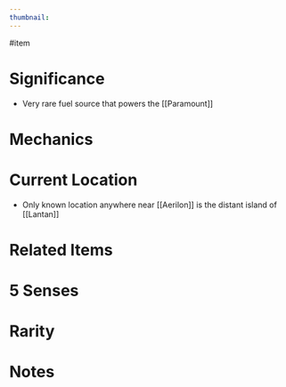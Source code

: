 ```yaml
---
thumbnail:
---
```

#item

# Significance
- Very rare fuel source that powers the [[Paramount]]

# Mechanics
# Current Location
- Only known location anywhere near [[Aerilon]] is the distant island of [[Lantan]]

# Related Items
# 5 Senses
# Rarity
# Notes

